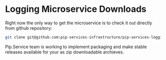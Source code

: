 # Logging Microservice Downloads

Right now the only way to get the microservice is to check it out directly from github repository:

```bash
git clone git@github.com:pip-services-infrastructure/pip-services-logging-node.git
```

Pip.Service team is working to implement packaging and make stable releases available for your 
as zip downloadable archieves.